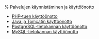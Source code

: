 % Palvelujen käynnistäminen ja käyttöönotto
<!-- order: 1 -->

* [PHP-tuen käyttöönotto](php.html)
* [Java ja Tomcatin käyttöönotto](java.html)
* [PostgreSQL-tietokannan käyttöönotto](postgresql.html)
* [MySQL-tietokannan käyttöönotto](mysql.html)
